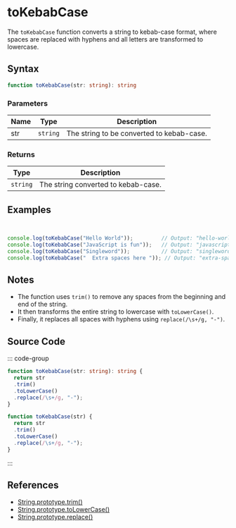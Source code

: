 # toKebabCase

The `toKebabCase` function converts a string to kebab-case format, where spaces are replaced with hyphens and all letters are transformed to lowercase.

## Syntax

```typescript
function toKebabCase(str: string): string
```

### Parameters

| Name  | Type     | Description                                          |
|-------|----------|----------------------------------------------------|
| str   | `string` | The string to be converted to kebab-case.          |

### Returns

| Type    | Description                                      |
|---------|------------------------------------------------|
| `string` | The string converted to kebab-case.             |

## Examples

```typescript


console.log(toKebabCase("Hello World"));         // Output: "hello-world"
console.log(toKebabCase("JavaScript is fun"));   // Output: "javascript-is-fun"
console.log(toKebabCase("Singleword"));          // Output: "singleword"
console.log(toKebabCase("  Extra spaces here ")); // Output: "extra-spaces-here"
```

## Notes

- The function uses `trim()` to remove any spaces from the beginning and end of the string.
- It then transforms the entire string to lowercase with `toLowerCase()`.
- Finally, it replaces all spaces with hyphens using `replace(/\s+/g, "-")`.

## Source Code

::: code-group
```typescript
function toKebabCase(str: string): string {
  return str
  .trim()
  .toLowerCase()
  .replace(/\s+/g, "-");
}
```

```javascript
function toKebabCase(str) {
  return str
  .trim()
  .toLowerCase()
  .replace(/\s+/g, "-");
}
```
::: 

## References

- [String.prototype.trim()](https://developer.mozilla.org/en-US/docs/Web/JavaScript/Reference/Global_Objects/String/trim)
- [String.prototype.toLowerCase()](https://developer.mozilla.org/en-US/docs/Web/JavaScript/Reference/Global_Objects/String/toLowerCase)
- [String.prototype.replace()](https://developer.mozilla.org/en-US/docs/Web/JavaScript/Reference/Global_Objects/String/replace)